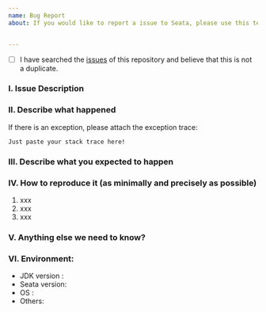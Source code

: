 ```yaml
---
name: Bug Report
about: If you would like to report a issue to Seata, please use this template.


---
```


- [ ] I have searched the [issues](https://github.com/seata/seata/issues) of this repository and believe that this is not a duplicate.

### Ⅰ. Issue Description


### Ⅱ. Describe what happened

  If there is an exception, please attach the exception trace:

```
Just paste your stack trace here!
```


### Ⅲ. Describe what you expected to happen


### Ⅳ. How to reproduce it (as minimally and precisely as possible)

1. xxx
2. xxx
3. xxx

### Ⅴ. Anything else we need to know?


### Ⅵ. Environment:

- JDK version :
- Seata version:  
- OS :
- Others: